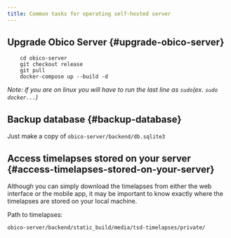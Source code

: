 ```yaml
---
title: Common tasks for operating self-hosted server
---
```


## Upgrade Obico Server {#upgrade-obico-server}

```
    cd obico-server
    git checkout release
    git pull
    docker-compose up --build -d
```
*Note: if you are on linux you will have to run the last line as `sudo`(ex. `sudo docker...`)*

## Backup database {#backup-database}

Just make a copy of `obico-server/backend/db.sqlite3`

## Access timelapses stored on your server {#access-timelapses-stored-on-your-server}

Although you can simply download the timelapses from either the web interface or the mobile app, it may be important to know exactly where the timelapses are stored on your local machine.

Path to timelapses:

`obico-server/backend/static_build/media/tsd-timelapses/private/`
